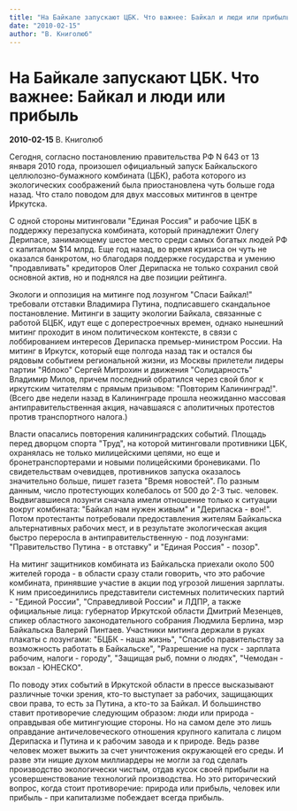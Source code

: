 ```yaml
---
title: "На Байкале запускают ЦБК. Что важнее: Байкал и люди или прибыль"
date: "2010-02-15"
author: "В. Книголюб"
---
```


# На Байкале запускают ЦБК. Что важнее: Байкал и люди или прибыль

**2010-02-15** В. Книголюб

Сегодня, согласно постановлению правительства РФ N 643 от 13 января 2010 года, произошел официальный запуск Байкальского целлюлозно-бумажного комбината (ЦБК), работа которого из экологических соображений была приостановлена чуть больше года назад. Что стало поводом для двух массовых митингов в центре Иркутска.

С одной стороны митинговали "Единая Россия" и рабочие ЦБК в поддержку перезапуска комбината, который принадлежит Олегу Дерипасе, занимающему шестое место среди самых богатых людей РФ с капиталом $14 млрд. Еще год назад, во время кризиса он чуть не оказался банкротом, но благодаря поддержке государства и умению "продавливать" кредиторов Олег Дерипаска не только сохранил свой основной актив, но и поднялся на две позиции рейтинга.  

Экологи и оппозиция на митинге под лозунгом "Спаси Байкал!" требовали отставки Владимира Путина, подписавшего скандальное постановление. Митинги в защиту экологии Байкала, связанные с работой БЦБК, идут еще с доперестроечных времен, однако нынешний митинг проходит в ином политическом контексте, в связи с лоббированием интересов Дерипаска премьер-министром России. На митинг в Иркутск, который еще полгода назад так и остался бы рядовым событием региональной жизни, из Москвы прилетели лидеры партии "Яблоко" Сергей Митрохин и движения "Солидарность" Владимир Милов, причем последний обратился через свой блог к иркутским читателям с прямым призывом: "Повторим Калининград!". (Всего две недели назад в Калининграде прошла неожиданно массовая антиправительственная акция, начавшаяся с аполитичных протестов против транспортного налога.)

Власти опасались повторения калининградских событий. Площадь перед дворцом спорта "Труд", на которой митинговали противники ЦБК, охранялась не только милицейскими цепями, но еще и бронетранспортерами и новыми полицейскими броневиками. По свидетельствам очевидцев, противников запуска оказалось значительно больше, пишет газета "Время новостей". По разным данным, число протестующих колебалось от 500 до 2-3 тыс. человек. Выдвигавшиеся лозунги сначала имели отношение только к ситуации вокруг комбината: "Байкал нам нужен живым" и "Дерипаска - вон!". Потом протестанты потребовали предоставления жителям Байкальска альтернативных рабочих мест, и в результате экологическая акция быстро переросла в антиправительственную - под лозунгами: "Правительство Путина - в отставку" и "Единая Россия" - позор".

На митинг защитников комбината из Байкальска приехали около 500 жителей города - в области сразу стали говорить, что это рабочие комбината, принявшие участие в акции под угрозой лишения зарплаты. К ним присоединились представители системных политических партий - "Единой России", "Справедливой России" и ЛДПР, а также официальные лица: губернатор Иркутской области Дмитрий Мезенцев, спикер областного законодательного собрания Людмила Берлина, мэр Байкальска Валерий Пинтаев. Участники митинга держали в руках плакаты с лозунгами: "БЦБК - наша жизнь", "Спасибо правительству за возможность работать в Байкальске", "Разрешение на пуск - зарплата рабочим, налоги - городу", "Защищая рыб, помни о людях", "Чемодан - вокзал - ЮНЕСКО".

По поводу этих событий в Иркутской области в прессе высказывают различные точки зрения, кто-то выступает за рабочих, защищающих свои права, то есть за Путина, а кто-то за Байкал. И большинство ставит противоречие следующим образом: люди или природа - оправдывая обе митингующие стороны. Но на самом деле это лишь оправдание античеловеческого отношения крупного капитала с лицом Дерипаска и Путина и к рабочим завода и к природе. Ведь разве человек может выжить за счет уничтожения окружающей его среды. И разве эти нищие духом миллиардеры не могли за год сделать производство экологически чистым, отдав кусок своей прибыли на усовершенствование технологий производства. Но это риторический вопрос, когда стоит противоречие: природа или прибыль, человек или прибыль - при капитализме побеждает всегда прибыль.